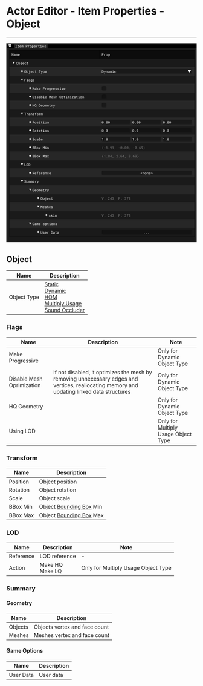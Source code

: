 # Actor Editor - Item Properties - Object

___

![alt text](../../images/ae-ip-object.png)

## Object

| Name | Description |
|---|---|
| Object Type | [Static](../../../../glossary/models/static-object.md)<br> [Dynamic](../../../../glossary/models/dynamic-object.md)<br> [HOM](../../../../glossary/optimization/hom.md)<br> [Multiply Usage](../../../../glossary/models/multiply-usage.md)<br> [Sound Occluder](../../../../reference/file-formats/game-levels/som.md) |

### Flags

| Name | Description | Note |
|---|---|---|
| Make Progressive |  | Only for Dynamic Object Type |
| Disable Mesh Oprimization | If not disabled, it optimizes the mesh by removing unnecessary edges and vertices, reallocating memory and updating linked data structures | Only for Dynamic Object Type |
| HQ Geometry |  | Only for Dynamic Object Type |
| Using LOD |  | Only for Multiply Usage Object Type |

### Transform

| Name | Description |
|---|---|
| Position | Object position |
| Rotation | Object rotation |
| Scale | Object scale |
| BBox Min | Object [Bounding Box](https://en.wikipedia.org/wiki/Minimum_bounding_box) Min |
| BBox Max | Object [Bounding Box](https://en.wikipedia.org/wiki/Minimum_bounding_box) Max |

### LOD

| Name | Description | Note |
|---|---|---|
| Reference | LOD reference | - |
| Action | Make HQ<br> Make LQ | Only for Multiply Usage Object Type |

### Summary

#### Geometry

| Name | Description |
|---|---|
| Objects | Objects vertex and face count |
| Meshes | Meshes vertex and face count |

#### Game Options

| Name | Description |
|---|---|
| User Data | User data |
